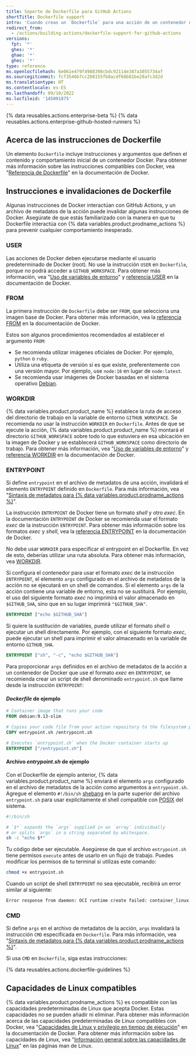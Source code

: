 ```yaml
---
title: Soporte de Dockerfile para GitHub Actions
shortTitle: Dockerfile support
intro: 'Cuando creas un `Dockerfile` para una acción de un contenedor de Docker, debes ser consciente de cómo interactúan algunas instrucciones de Docker con GitHub Actions y con el archivo de metadatos de la acción.'
redirect_from:
  - /actions/building-actions/dockerfile-support-for-github-actions
versions:
  fpt: '*'
  ghes: '*'
  ghae: '*'
  ghec: '*'
type: reference
ms.openlocfilehash: 6e061e479f4988398cbdc92114e387a3055734af
ms.sourcegitcommit: fcf3546b7cc208155fb8acdf68b81be28afc3d2d
ms.translationtype: HT
ms.contentlocale: es-ES
ms.lasthandoff: 09/10/2022
ms.locfileid: '145091875'
---
```

{% data reusables.actions.enterprise-beta %} {% data reusables.actions.enterprise-github-hosted-runners %}

## Acerca de las instrucciones de Dockerfile

Un elemento `Dockerfile` incluye instrucciones y argumentos que definen el contenido y comportamiento inicial de un contenedor Docker. Para obtener más información sobre las instrucciones compatibles con Docker, vea "[Referencia de Dockerfile](https://docs.docker.com/engine/reference/builder/)" en la documentación de Docker.

## Instrucciones e invalidaciones de Dockerfile

Algunas instrucciones de Docker interactúan con GitHub Actions, y un archivo de metadatos de la acción puede invalidar algunas instrucciones de Docker. Asegúrate de que estás familiarizado con la manera en que tu Dockerfile interactúa con {% data variables.product.prodname_actions %} para prevenir cualquier comportamiento inesperado.

### USER

Las acciones de Docker deben ejecutarse mediante el usuario predeterminado de Docker (root). No use la instrucción `USER` en `Dockerfile`, porque no podrá acceder a `GITHUB_WORKSPACE`. Para obtener más información, vea "[Uso de variables de entorno](/actions/configuring-and-managing-workflows/using-environment-variables)" y [referencia USER](https://docs.docker.com/engine/reference/builder/#user) en la documentación de Docker.

### FROM

La primera instrucción de `Dockerfile` debe ser `FROM`, que selecciona una imagen base de Docker. Para obtener más información, vea la [referencia FROM](https://docs.docker.com/engine/reference/builder/#from) en la documentación de Docker.

Estos son algunos procedimientos recomendados al establecer el argumento `FROM`:

- Se recomienda utilizar imágenes oficiales de Docker. Por ejemplo, `python` o `ruby`.
- Utiliza una etiqueta de versión si es que existe, preferentemente con una versión mayor. Por ejemplo, use `node:10` en lugar de `node:latest`.
- Se recomienda usar imágenes de Docker basadas en el sistema operativo [Debian](https://www.debian.org/).

### WORKDIR

{% data variables.product.product_name %} establece la ruta de acceso del directorio de trabajo en la variable de entorno `GITHUB_WORKSPACE`. Se recomienda no usar la instrucción `WORKDIR` en `Dockerfile`. Antes de que se ejecute la acción, {% data variables.product.product_name %} montará el directorio `GITHUB_WORKSPACE` sobre todo lo que estuviera en esa ubicación en la imagen de Docker y se establecerá `GITHUB_WORKSPACE` como directorio de trabajo. Para obtener más información, vea "[Uso de variables de entorno](/actions/configuring-and-managing-workflows/using-environment-variables)" y [referencia WORKDIR](https://docs.docker.com/engine/reference/builder/#workdir) en la documentación de Docker.

### ENTRYPOINT

Si define `entrypoint` en el archivo de metadatos de una acción, invalidará el elemento `ENTRYPOINT` definido en `Dockerfile`. Para más información, vea "[Sintaxis de metadatos para {% data variables.product.prodname_actions %}](/actions/creating-actions/metadata-syntax-for-github-actions/#runsentrypoint)".

La instrucción `ENTRYPOINT` de Docker tiene un formato _shell_ y otro _exec_. En la documentación `ENTRYPOINT` de Docker se recomienda usar el formato _exec_ de la instrucción `ENTRYPOINT`. Para obtener más información sobre los formatos _exec_ y _shell_, vea la [referencia ENTRYPOINT](https://docs.docker.com/engine/reference/builder/#entrypoint) en la documentación de Docker.

No debe usar `WORKDIR` para especificar el entrypoint en el Dockerfile. En vez de esto, deberías utilizar una ruta absoluta. Para obtener más información, vea [WORKDIR](#workdir).

Si configura el contenedor para usar el formato _exec_ de la instrucción `ENTRYPOINT`, el elemento `args` configurado en el archivo de metadatos de la acción no se ejecutará en un shell de comandos. Si el elemento `args` de la acción contiene una variable de entorno, esta no se sustituirá. Por ejemplo, el uso del siguiente formato _exec_ no imprimirá el valor almacenado en `$GITHUB_SHA`, sino que en su lugar imprimirá `"$GITHUB_SHA"`.

```dockerfile
ENTRYPOINT ["echo $GITHUB_SHA"]
```

 Si quiere la sustitución de variables, puede utilizar el formato _shell_ o ejecutar un shell directamente. Por ejemplo, con el siguiente formato _exec_, puede ejecutar un shell para imprimir el valor almacenado en la variable de entorno `GITHUB_SHA`.

```dockerfile
ENTRYPOINT ["sh", "-c", "echo $GITHUB_SHA"]
```

 Para proporcionar `args` definidos en el archivo de metadatos de la acción a un contenedor de Docker que use el formato _exec_ en `ENTRYPOINT`, se recomienda crear un script de shell denominado `entrypoint.sh` que llame desde la instrucción `ENTRYPOINT`:

#### *Dockerfile* de ejemplo

```dockerfile
# Container image that runs your code
FROM debian:9.13-slim

# Copies your code file from your action repository to the filesystem path `/` of the container
COPY entrypoint.sh /entrypoint.sh

# Executes `entrypoint.sh` when the Docker container starts up
ENTRYPOINT ["/entrypoint.sh"]
```

#### Archivo *entrypoint.sh* de ejemplo

Con el Dockerfile de ejemplo anterior, {% data variables.product.product_name %} enviará el elemento `args` configurado en el archivo de metadatos de la acción como argumentos a `entrypoint.sh`. Agregue el elemento `#!/bin/sh` [shebang](https://en.wikipedia.org/wiki/Shebang_(Unix)) en la parte superior del archivo `entrypoint.sh` para usar explícitamente el shell compatible con [POSIX](https://en.wikipedia.org/wiki/POSIX) del sistema.

``` sh
#!/bin/sh

# `$*` expands the `args` supplied in an `array` individually
# or splits `args` in a string separated by whitespace.
sh -c "echo $*"
```

Tu código debe ser ejecutable. Asegúrese de que el archivo `entrypoint.sh` tiene permisos `execute` antes de usarlo en un flujo de trabajo. Puedes modificar los permisos de tu terminal si utilizas este comando:
  ``` sh
  chmod +x entrypoint.sh
  ```

Cuando un script de shell `ENTRYPOINT` no sea ejecutable, recibirá un error similar al siguiente:

``` sh
Error response from daemon: OCI runtime create failed: container_linux.go:348: starting container process caused "exec: \"/entrypoint.sh\": permission denied": unknown
```

### CMD

Si define `args` en el archivo de metadatos de la acción, `args` invalidará la instrucción `CMD` especificada en `Dockerfile`. Para más información, vea "[Sintaxis de metadatos para {% data variables.product.prodname_actions %}](/actions/creating-actions/metadata-syntax-for-github-actions#runsargs)".

Si usa `CMD` en `Dockerfile`, siga estas instrucciones:

{% data reusables.actions.dockerfile-guidelines %}

## Capacidades de Linux compatibles

{% data variables.product.prodname_actions %} es compatible con las capacidades predeterminadas de Linux que acepta Docker. Estas capacidades no se pueden añadir ni eliminar. Para obtener más información acerca de las capacidades predeterminadas de Linux compatibles con Docker, vea "[Capacidades de Linux y privilegio en tiempo de ejecución](https://docs.docker.com/engine/reference/run/#runtime-privilege-and-linux-capabilities)" en la documentación de Docker. Para obtener más información sobre las capacidades de Linux, vea "[Información general sobre las capacidades de Linux](http://man7.org/linux/man-pages/man7/capabilities.7.html)" en las páginas man de Linux.
